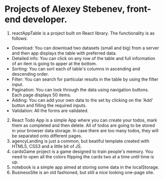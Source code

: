 # Projects of Alexey Stebenev, front-end developer.

1. reactAppTable is a project built on React library. The functionality is as follows:
 + Download: You can download two datasets (small and big) from a server and then app displays the table with preferred data.
 + Detailed info: You can click on any row of the table and full information of an item is going to apper at the bottom.
 + Sorting: You can sort each of table's columns in ascending and descending order.
 + Filter: You can search for particular results in the table by using the filter input.
 + Pagination: You can look through the data using navigation buttons. Each page displays 50 items.
 + Adding: You can add your own data to the set by clicking on the 'Add' button and filling the required inputs.
 + Validation: All the forms are validated. 
2. React Todo App is a simple App where you can create your todos, mark them as completed and then delete. All of todos are going to be stored in your browser data storage. In case there are too many todos, they will be separated onto different pages.
3. agencyLanding is just a common, but beatiful template created with HTML5, CSS3 and a little bit of JS.
4. cardsGame project is a game designed to train people's memory. You need to open all the colors flipping the cards two at a time until time is up.
5. notebook is a simple app aimed at storing some data in the localStorage.
6. BusinessSite is an old fashioned, but still a nice looking one-page site.
